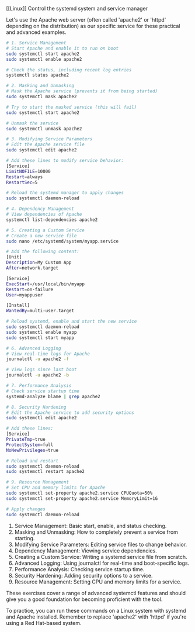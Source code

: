 [[Linux]] Control the systemd system and service manager

Let's use the Apache web server (often called 'apache2' or 'httpd' depending on the distribution) as our specific service for these practical and advanced examples. 
```bash
# 1. Service Management
# Start Apache and enable it to run on boot
sudo systemctl start apache2
sudo systemctl enable apache2

# Check the status, including recent log entries
systemctl status apache2

# 2. Masking and Unmasking
# Mask the Apache service (prevents it from being started)
sudo systemctl mask apache2

# Try to start the masked service (this will fail)
sudo systemctl start apache2

# Unmask the service
sudo systemctl unmask apache2

# 3. Modifying Service Parameters
# Edit the Apache service file
sudo systemctl edit apache2

# Add these lines to modify service behavior:
[Service]
LimitNOFILE=10000
Restart=always
RestartSec=5

# Reload the systemd manager to apply changes
sudo systemctl daemon-reload

# 4. Dependency Management
# View dependencies of Apache
systemctl list-dependencies apache2

# 5. Creating a Custom Service
# Create a new service file
sudo nano /etc/systemd/system/myapp.service

# Add the following content:
[Unit]
Description=My Custom App
After=network.target

[Service]
ExecStart=/usr/local/bin/myapp
Restart=on-failure
User=myappuser

[Install]
WantedBy=multi-user.target

# Reload systemd, enable and start the new service
sudo systemctl daemon-reload
sudo systemctl enable myapp
sudo systemctl start myapp

# 6. Advanced Logging
# View real-time logs for Apache
journalctl -u apache2 -f

# View logs since last boot
journalctl -u apache2 -b

# 7. Performance Analysis
# Check service startup time
systemd-analyze blame | grep apache2

# 8. Security Hardening
# Edit the Apache service to add security options
sudo systemctl edit apache2

# Add these lines:
[Service]
PrivateTmp=true
ProtectSystem=full
NoNewPrivileges=true

# Reload and restart
sudo systemctl daemon-reload
sudo systemctl restart apache2

# 9. Resource Management
# Set CPU and memory limits for Apache
sudo systemctl set-property apache2.service CPUQuota=50%
sudo systemctl set-property apache2.service MemoryLimit=1G

# Apply changes
sudo systemctl daemon-reload

```

1. Service Management: Basic start, enable, and status checking.
2. Masking and Unmasking: How to completely prevent a service from starting.
3. Modifying Service Parameters: Editing service files to change behavior.
4. Dependency Management: Viewing service dependencies.
5. Creating a Custom Service: Writing a systemd service file from scratch.
6. Advanced Logging: Using journalctl for real-time and boot-specific logs.
7. Performance Analysis: Checking service startup time.
8. Security Hardening: Adding security options to a service.
9. Resource Management: Setting CPU and memory limits for a service.

These exercises cover a range of advanced systemctl features and should give you a good foundation for becoming proficient with the tool. 

To practice, you can run these commands on a Linux system with systemd and Apache installed. Remember to replace 'apache2' with 'httpd' if you're using a Red Hat-based system.
